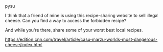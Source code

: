 pysu

I think that a friend of mine is using this recipe-sharing website to sell illegal cheese. Can you find a way to access the forbidden recipe?

And while you're there, share some of your worst best local recipes.

https://edition.cnn.com/travel/article/casu-marzu-worlds-most-dangerous-cheese/index.html
